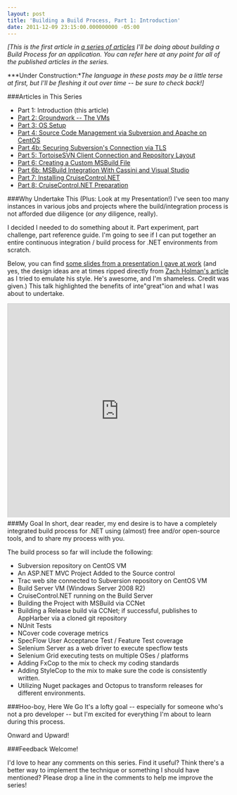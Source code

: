 ```yaml
---
layout: post
title: 'Building a Build Process, Part 1: Introduction'
date: 2011-12-09 23:15:00.000000000 -05:00
---
```



*[This is the first article in [a series of articles](http://skwordpresstoghost.azurewebsites.net/search/label/building%20a%20build%20process) I'll be doing about building a Build Process for an application. You can refer here at any point for all of the published articles in the series.*

***Under Construction:**The language in these posts may be a little terse at first, but I'll be fleshing it out over time -- be sure to check back!]*

###Articles in This Series
* Part 1: Introduction (this article)
* [Part 2: Groundwork -- The VMs](http://skwordpresstoghost.azurewebsites.net/?p=661)
* [Part 3: OS Setup](http://skwordpresstoghost.azurewebsites.net/?p=641)
* [Part 4: Source Code Management via Subversion and Apache on CentOS](http://skwordpresstoghost.azurewebsites.net/?p=631)
* [Part 4b: Securing Subversion's Connection via TLS](http://skwordpresstoghost.azurewebsites.net/?p=601)
* [Part 5: TortoiseSVN Client Connection and Repository Layout](http://skwordpresstoghost.azurewebsites.net/?p=591)
* [Part 6: Creating a Custom MSBuild File](http://skwordpresstoghost.azurewebsites.net/?p=561)
* [Part 6b: MSBuild Integration With Cassini and Visual Studio](http://skwordpresstoghost.azurewebsites.net/?p=511)
* [Part 7: Installing CruiseControl.NET](http://skwordpresstoghost.azurewebsites.net/?p=501)
* [Part 8: CruiseControl.NET Preparation](http://skwordpresstoghost.azurewebsites.net/?p=491)

###Why Undertake This (Plus: Look at my Presentation!)
I've seen too many instances in various jobs and projects where the build/integration process is not afforded due diligence (or *any* diligence, really).

I decided I needed to do something about it. Part experiment, part challenge, part reference guide. I'm going to see if I can put together an entire continuous integration / build process for .NET environments from scratch.

Below, you can find [some slides from a presentation I gave at work](http://www.slideshare.net/SeanKilleen1/integreation) (and yes, the design ideas are at times ripped directly from [Zach Holman's article](http://zachholman.com/posts/slide-design-for-developers/) as I tried to emulate his style. He's awesome, and I'm shameless. Credit was given.) This talk highlighted the benefits of inte"great"ion and what I was about to undertake.

<iframe src="http://www.slideshare.net/slideshow/embed_code/10484958?rel=0" width="595" height="485" frameborder="0" marginwidth="0" marginheight="0" scrolling="no" style="border:1px solid #CCC; border-width:1px 1px 0; margin-bottom:5px; max-width: 100%;" allowfullscreen> </iframe>
###My Goal
In short, dear reader, my end desire is to have a completely integrated build process for .NET using (almost) free and/or open-source tools, and to share my process with you.

The build process so far will include the following:

* Subversion repository on CentOS VM
* An ASP.NET MVC Project Added to the Source control
* Trac web site connected to Subversion repository on CentOS VM
* Build Server VM (Windows Server 2008 R2)
* CruiseControl.NET running on the Build Server
* Building the Project with MSBuild via CCNet
* Building a Release build via CCNet; if successful, publishes to AppHarber via a cloned git repository
* NUnit Tests
* NCover code coverage metrics
* SpecFlow User Acceptance Test / Feature Test coverage
* Selenium Server as a web driver to execute specflow tests
* Selenium Grid executing tests on multiple OSes / platforms
* Adding FxCop to the mix to check my coding standards
* Adding StyleCop to the mix to make sure the code is consistently written.
* Utilizing Nuget packages and Octopus to transform releases for different environments.

###Hoo-boy, Here We Go
It's a lofty goal -- especially for someone who's not a pro developer -- but I'm excited for everything I'm about to learn during this process.

Onward and Upward!

###Feedback Welcome!

I'd love to hear any comments on this series. Find it useful? Think there's a better way to implement the technique or something I should have mentioned? Please drop a line in the comments to help me improve the series!
